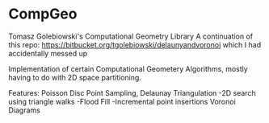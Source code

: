 # CompGeo

Tomasz Golebiowski's Computational Geometry Library
A continuation of this repo: https://bitbucket.org/tgolebiowski/delaunyandvoronoi
which I had accidentally messed up

Implementation of certain Computational Geometery Algorithms, mostly having to do with 2D space partitioning.

Features: 
  Poisson Disc Point Sampling, 
  Delaunay Triangulation 
    -2D search using triangle walks 
    -Flood Fill 
    -Incremental point insertions 
  Voronoi Diagrams
